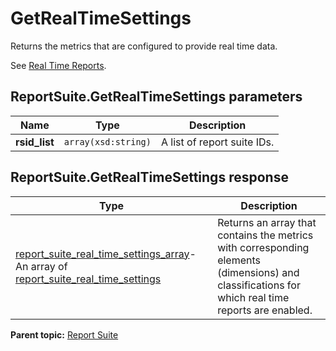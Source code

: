# GetRealTimeSettings

Returns the metrics that are configured to provide real time data.

See [Real Time Reports](../../../reporting-api/real_time.md).

## ReportSuite.GetRealTimeSettings parameters

|Name|Type|Description|
|----|----|-----------|
|**rsid\_list** |`array(xsd:string)` |A list of report suite IDs.|

## ReportSuite.GetRealTimeSettings response

|Type|Description|
|----|-----------|
| [report\_suite\_real\_time\_settings\_array](../../data_types/r_report_suite_real_time_settings_array.md#)- An array of [report\_suite\_real\_time\_settings](../../data_types/r_report_suite_real_time_settings.md#) | Returns an array that contains the metrics with corresponding elements \(dimensions\) and classifications for which real time reports are enabled. |

**Parent topic:** [Report Suite](../../methods/report_suite/r_methods_reportsuite.md)

